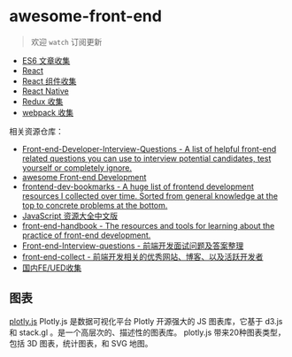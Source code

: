 # awesome-front-end

> 欢迎 `watch` 订阅更新

* [ES6 文章收集](https://github.com/luqin/awesome-front-end/issues/24)
* [React](https://github.com/luqin/awesome-front-end/issues/19)
* [React 组件收集](https://github.com/luqin/awesome-front-end/issues/42)
* [React Native](https://github.com/luqin/awesome-front-end/issues/20)
* [Redux 收集](https://github.com/luqin/awesome-front-end/issues/29)
* [webpack 收集](https://github.com/luqin/awesome-front-end/issues/46)

相关资源仓库：

* [Front-end-Developer-Interview-Questions - A list of helpful front-end related questions you can use to interview potential candidates, test yourself or completely ignore.](https://github.com/h5bp/Front-end-Developer-Interview-Questions)
* [awesome Front-end Development](https://github.com/sindresorhus/awesome#front-end-development)
* [frontend-dev-bookmarks - A huge list of frontend development resources I collected over time. Sorted from general knowledge at the top to concrete problems at the bottom.](https://github.com/dypsilon/frontend-dev-bookmarks)
* [JavaScript 资源大全中文版](https://github.com/jobbole/awesome-javascript-cn)
* [front-end-handbook - The resources and tools for learning about the practice of front-end development.](https://github.com/FrontendMasters/front-end-handbook)
* [Front-end-Interview-questions - 前端开发面试问题及答案整理](https://github.com/hawx1993/Front-end-Interview-questions)
* [front-end-collect - 前端开发相关的优秀网站、博客、以及活跃开发者](https://github.com/foru17/front-end-collect)
* [国内FE/UED收集](https://github.com/luqin/awesome-front-end/issues/27)

## 图表

[plotly.js](https://github.com/plotly/plotly.js) Plotly.js 是数据可视化平台 Plotly 开源强大的 JS 图表库，它基于 d3.js 和 stack.gl 。是一个高层次的、描述性的图表库。 plotly.js 带来20种图表类型，包括 3D 图表，统计图表，和 SVG 地图。

